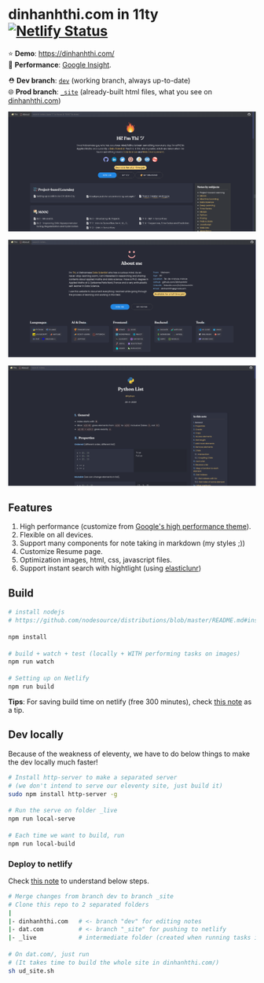 # dinhanhthi.com in 11ty [![Netlify Status](https://api.netlify.com/api/v1/badges/ace14869-1b28-471b-ad0f-5f1f7defa382/deploy-status)](https://app.netlify.com/sites/inspiring-goldstine-cfc130/deploys)

⭐ __Demo__: https://dinhanhthi.com/ <br />
🚀 __Performance__: [Google Insight](https://developers.google.com/speed/pagespeed/insights/?url=https%3A%2F%2Fdinhanhthi.com). <br />

⛑ __Dev branch__: [`dev`](https://github.com/dinhanhthi/dinhanhthi.com/tree/dev) (working branch, always up-to-date) <br />
🌐 __Prod branch__: [`_site`](https://github.com/dinhanhthi/dinhanhthi.com/tree/_site) (already-built html files, what you see on [dinhanhthi.com](https://dinhanhthi.com))

![Home page](./img/frontpage.png)

![About page](./img/about-page.png)

![Note page](./img/note-page.png)

## Features

1. High performance (customize from [Google's high performance theme](https://github.com/google/eleventy-high-performance-blog)).
2. Flexible on all devices.
3. Support many components for note taking in markdown (my styles ;))
4. Customize Resume page.
5. Optimization images, html, css, javascript files.
6. Support instant search with hightlight (using [elasticlunr](http://elasticlunr.com/))

## Build

``` bash
# install nodejs
# https://github.com/nodesource/distributions/blob/master/README.md#installation-instructions

npm install

# build + watch + test (locally + WITH performing tasks on images)
npm run watch

# Setting up on Netlify
npm run build
```

__Tips__: For saving build time on netlify (free 300 minutes), check [this note](https://dinhanhthi.com/11ty-nunjucks/#setting-up-with-netlify) as a tip.

## Dev locally

Because of the weakness of eleventy, we have to do below things to make the dev locally much faster!

``` bash
# Install http-server to make a separated server
# (we don't intend to serve our eleventy site, just build it)
sudo npm install http-server -g

# Run the serve on folder _live
npm run local-serve

# Each time we want to build, run
npm run local-build
```

### Deploy to netlify

Check [this note](https://dinhanhthi.com/11ty-nunjucks/#setting-up-with-netlify) to understand below steps.

``` bash
# Merge changes from branch dev to branch _site
# Clone this repo to 2 separated folders
|
|- dinhanhthi.com	# <- branch "dev" for editing notes
|- dat.com			# <- branch "_site" for pushing to netlify
|- _live			# intermediate folder (created when running tasks in dinhanhthi.com/)

# On dat.com/, just run
# (It takes time to build the whole site in dinhanhthi.com/)
sh ud_site.sh
```